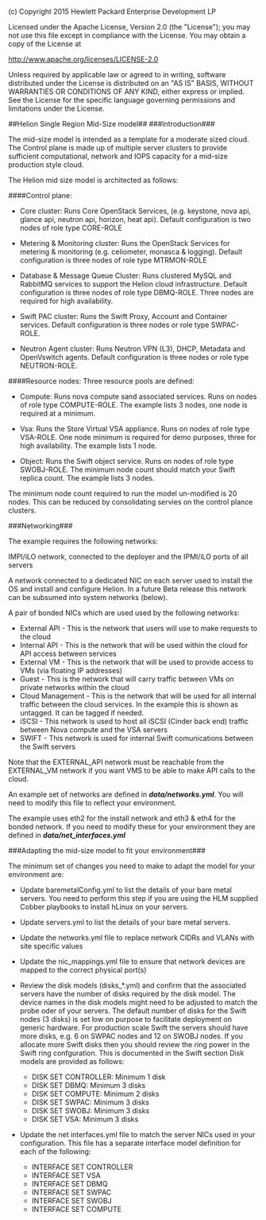 
(c) Copyright 2015 Hewlett Packard Enterprise Development LP

Licensed under the Apache License, Version 2.0 (the "License"); you may
not use this file except in compliance with the License. You may obtain
a copy of the License at

http://www.apache.org/licenses/LICENSE-2.0

Unless required by applicable law or agreed to in writing, software
distributed under the License is distributed on an "AS IS" BASIS, WITHOUT
WARRANTIES OR CONDITIONS OF ANY KIND, either express or implied. See the
License for the specific language governing permissions and limitations
under the License.


##Helion Single Region Mid-Size model##
###Introduction###

The mid-size model is intended as a template for a moderate sized cloud. The Control plane is made up of multiple server clusters to provide sufficient computational, network and IOPS capacity for a mid-size production style cloud.  

The Helion mid size model is architected as follows:

####Control plane:

  - Core cluster: Runs Core OpenStack Services, (e.g. keystone, nova api, glance api, neutron api, horizon, heat api). Default configuration is two nodes of role type CORE-ROLE

  - Metering & Monitoring cluster: Runs the OpenStack Services for metering & monitoring (e.g. celiometer, monasca & logging). Default configuration is three nodes of role type MTRMON-ROLE

  - Database & Message Queue Cluster: Runs clustered MySQL and RabbitMQ services to support the Helion cloud infrastructure. Default configuration is three nodes of role type DBMQ-ROLE. Three nodes are required for high availability.

  - Swift PAC cluster: Runs the Swift Proxy, Account and Container services. Default configuration is three nodes or role type SWPAC-ROLE.
  - Neutron Agent cluster: Runs Neutron VPN (L3), DHCP, Metadata and OpenVswitch agents. Default configuration is three nodes or role type NEUTRON-ROLE.

####Resource nodes: Three resource pools are defined:

  - Compute: Runs nova compute sand associated services. Runs on nodes of role type COMPUTE-ROLE. The example lists 3 nodes, one node is required at a minimum.

  - Vsa: Runs the Store Virtual VSA appliance. Runs on nodes of role type VSA-ROLE. One node minimum is required for demo purposes, three for high availability. The example lists 1 node.

  - Object: Runs the Swift object service. Runs on nodes of role type SWOBJ-ROLE. The minimum node count should match your Swift replica count. The example lists 3 nodes.



The minimum node count required to run the model un-modified is 20 nodes. This can be reduced by consolidating servies on the control plance clusters.

###Networking###

The example requires the following networks:

IMPI/iLO network, connected to the deployer and the IPMI/iLO ports of all servers

A network connected to a dedicated NIC on each server used to install the OS and install and configure Helion. In a future Beta release this network can be subsumed into system networks (below).

A pair of bonded NICs which are used used by the following networks:

- External API - This is the network that users will use to make requests to the cloud 
- Internal API - This is the network that will be used within the cloud for API access between services
- External VM - This is the network that will be used to provide access to VMs (via floating IP addresses)
- Guest - This is the network that will carry traffic between VMs on private networks within the cloud
- Cloud Management - This is the network that will be used for all internal traffic between the cloud services. In the example this is shown as untagged. It can be tagged if needed.
- iSCSI - This network is used to host all iSCSI (Cinder back end) traffic between Nova compute and the VSA servers
- SWIFT - This network is used for internal Swift comunications between the Swift servers 

Note that the EXTERNAL\_API network must be reachable from the EXTERNAL\_VM network if you want VMS to be able to make  API calls to the cloud.

An example set of networks are defined in ***data/networks.yml***.    You will need to modify this file to reflect your environment.

The example uses eth2 for the install network and eth3 & eth4 for the bonded network.   If you need to modify these
for your environment they are defined in ***data/net_interfaces.yml***

###Adapting the mid-size model to fit your environment###

The minimum set of changes you need to make to adapt the model for your environment are:

- Update baremetalConfig.yml to list the details of your bare metal servers. You need to perform this step if you are using the HLM supplied Cobber playbooks to install hLinux on your servers. 

- Update servers.yml to list the details of your bare metal servers.

- Update the networks.yml file to replace network CIDRs and VLANs with site specific values

- Update the nic_mappings.yml file to ensure that network devices are mapped to the correct physical port(s)

- Review the disk models (disks_*.yml) and confirm that the associated
    servers have the number of disks required by the disk model. The device
    names in the disk models might need to be adjusted to match the probe oder
    of your servers. 
The default number of disks for the Swift nodes (3 disks) is set low on purpose to facilitate deployment on generic hardware. For production scale Swift the servers should have more disks, e.g. 6 on SWPAC nodes and 12 on SWOBJ nodes. If you allocate more Swift disks then you should review the ring power in the Swift ring confguration. This is documented in the Swift section
Disk models are provided as follows:

  - DISK SET CONTROLLER: Minimum 1 disk
  - DISK SET DBMQ: Minimum 3 disks
  - DISK SET COMPUTE: Minimum 2 disks
  - DISK SET SWPAC: Minimum 3 disks
  - DISK SET SWOBJ: Minimum 3 disks
  - DISK SET VSA: Minimum 3 disks



- Update the net interfaces.yml file to match the server NICs used in your configuration. This file has a separate interface model definition for each of the following:

  - INTERFACE SET CONTROLLER
  - INTERFACE SET VSA
  - INTERFACE SET DBMQ
  - INTERFACE SET SWPAC
  - INTERFACE SET SWOBJ
  - INTERFACE SET COMPUTE

